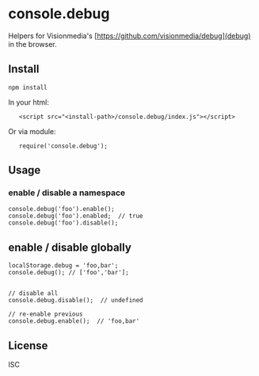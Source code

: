 # console.debug

Helpers for Visionmedia's [https://github.com/visionmedia/debug](debug)  in the browser.

## Install
```
npm install
```
In your html:
```
   <script src="<install-path>/console.debug/index.js"></script>
```
Or via module:
```
   require('console.debug');
```

## Usage

### enable / disable a namespace
```
console.debug('foo').enable();
console.debug('foo').enabled;  // true
console.debug('foo').disable();
```

## enable / disable globally
```
localStorage.debug = 'foo,bar';
console.debug(); // ['foo','bar'];


// disable all
console.debug.disable();  // undefined

// re-enable previous
console.debug.enable();  // 'foo,bar'
```

## License
ISC 
